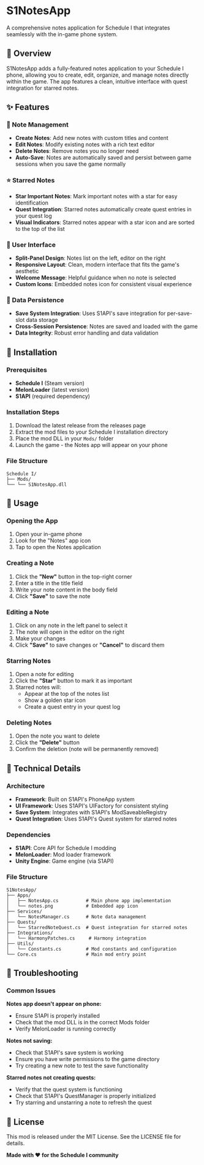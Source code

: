# S1NotesApp

A comprehensive notes application for Schedule I that integrates seamlessly with the in-game phone system.

## 📱 Overview

S1NotesApp adds a fully-featured notes application to your Schedule I phone, allowing you to create, edit, organize, and manage notes directly within the game. The app features a clean, intuitive interface with quest integration for starred notes.

## ✨ Features

### 📝 Note Management
- **Create Notes**: Add new notes with custom titles and content
- **Edit Notes**: Modify existing notes with a rich text editor
- **Delete Notes**: Remove notes you no longer need
- **Auto-Save**: Notes are automatically saved and persist between game sessions when you save the game normally

### ⭐ Starred Notes
- **Star Important Notes**: Mark important notes with a star for easy identification
- **Quest Integration**: Starred notes automatically create quest entries in your quest log
- **Visual Indicators**: Starred notes appear with a star icon and are sorted to the top of the list

### 🎨 User Interface
- **Split-Panel Design**: Notes list on the left, editor on the right
- **Responsive Layout**: Clean, modern interface that fits the game's aesthetic
- **Welcome Message**: Helpful guidance when no note is selected
- **Custom Icons**: Embedded notes icon for consistent visual experience

### 💾 Data Persistence
- **Save System Integration**: Uses S1API's save integration for per-save-slot data storage
- **Cross-Session Persistence**: Notes are saved and loaded with the game
- **Data Integrity**: Robust error handling and data validation

## 🚀 Installation

### Prerequisites
- **Schedule I** (Steam version)
- **MelonLoader** (latest version)
- **S1API** (required dependency)

### Installation Steps
1. Download the latest release from the releases page
2. Extract the mod files to your Schedule I installation directory
3. Place the mod DLL in your `Mods/` folder
4. Launch the game - the Notes app will appear on your phone

### File Structure
```
Schedule I/
├── Mods/
└── └── S1NotesApp.dll
```

## 📖 Usage

### Opening the App
1. Open your in-game phone
2. Look for the "Notes" app icon
3. Tap to open the Notes application

### Creating a Note
1. Click the **"New"** button in the top-right corner
2. Enter a title in the title field
3. Write your note content in the body field
4. Click **"Save"** to save the note

### Editing a Note
1. Click on any note in the left panel to select it
2. The note will open in the editor on the right
3. Make your changes
4. Click **"Save"** to save changes or **"Cancel"** to discard them

### Starring Notes
1. Open a note for editing
2. Click the **"Star"** button to mark it as important
3. Starred notes will:
   - Appear at the top of the notes list
   - Show a golden star icon
   - Create a quest entry in your quest log

### Deleting Notes
1. Open the note you want to delete
2. Click the **"Delete"** button
3. Confirm the deletion (note will be permanently removed)

## 🔧 Technical Details

### Architecture
- **Framework**: Built on S1API's PhoneApp system
- **UI Framework**: Uses S1API's UIFactory for consistent styling
- **Save System**: Integrates with S1API's ModSaveableRegistry
- **Quest Integration**: Uses S1API's Quest system for starred notes

### Dependencies
- **S1API**: Core API for Schedule I modding
- **MelonLoader**: Mod loader framework
- **Unity Engine**: Game engine (via S1API)

### File Structure
```
S1NotesApp/
├── Apps/
│   ├── NotesApp.cs          # Main phone app implementation
│   └── notes.png            # Embedded app icon
├── Services/
│   └── NotesManager.cs      # Note data management
├── Quests/
│   └── StarredNoteQuest.cs  # Quest integration for starred notes
├── Integrations/
│   └── HarmonyPatches.cs     # Harmony integration
├── Utils/
│   └── Constants.cs         # Mod constants and configuration
└── Core.cs                  # Main mod entry point
```

## 🐛 Troubleshooting

### Common Issues

**Notes app doesn't appear on phone:**
- Ensure S1API is properly installed
- Check that the mod DLL is in the correct Mods folder
- Verify MelonLoader is running correctly

**Notes not saving:**
- Check that S1API's save system is working
- Ensure you have write permissions to the game directory
- Try creating a new note to test the save functionality

**Starred notes not creating quests:**
- Verify that the quest system is functioning
- Check that S1API's QuestManager is properly initialized
- Try starring and unstarring a note to refresh the quest

## 📄 License

This mod is released under the MIT License. See the LICENSE file for details.

**Made with ❤️ for the Schedule I community**
